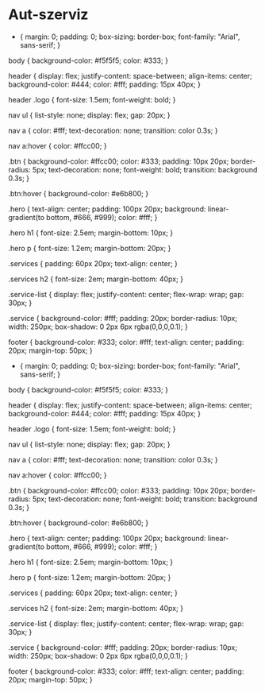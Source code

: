 # Aut-szerviz
* {
  margin: 0;
  padding: 0;
  box-sizing: border-box;
  font-family: "Arial", sans-serif;
}

body {
  background-color: #f5f5f5;
  color: #333;
}

header {
  display: flex;
  justify-content: space-between;
  align-items: center;
  background-color: #444;
  color: #fff;
  padding: 15px 40px;
}

header .logo {
  font-size: 1.5em;
  font-weight: bold;
}

nav ul {
  list-style: none;
  display: flex;
  gap: 20px;
}

nav a {
  color: #fff;
  text-decoration: none;
  transition: color 0.3s;
}

nav a:hover {
  color: #ffcc00;
}

.btn {
  background-color: #ffcc00;
  color: #333;
  padding: 10px 20px;
  border-radius: 5px;
  text-decoration: none;
  font-weight: bold;
  transition: background 0.3s;
}

.btn:hover {
  background-color: #e6b800;
}

.hero {
  text-align: center;
  padding: 100px 20px;
  background: linear-gradient(to bottom, #666, #999);
  color: #fff;
}

.hero h1 {
  font-size: 2.5em;
  margin-bottom: 10px;
}

.hero p {
  font-size: 1.2em;
  margin-bottom: 20px;
}

.services {
  padding: 60px 20px;
  text-align: center;
}

.services h2 {
  font-size: 2em;
  margin-bottom: 40px;
}

.service-list {
  display: flex;
  justify-content: center;
  flex-wrap: wrap;
  gap: 30px;
}

.service {
  background-color: #fff;
  padding: 20px;
  border-radius: 10px;
  width: 250px;
  box-shadow: 0 2px 6px rgba(0,0,0,0.1);
}

footer {
  background-color: #333;
  color: #fff;
  text-align: center;
  padding: 20px;
  margin-top: 50px;
}

* {
  margin: 0;
  padding: 0;
  box-sizing: border-box;
  font-family: "Arial", sans-serif;
}

body {
  background-color: #f5f5f5;
  color: #333;
}

header {
  display: flex;
  justify-content: space-between;
  align-items: center;
  background-color: #444;
  color: #fff;
  padding: 15px 40px;
}

header .logo {
  font-size: 1.5em;
  font-weight: bold;
}

nav ul {
  list-style: none;
  display: flex;
  gap: 20px;
}

nav a {
  color: #fff;
  text-decoration: none;
  transition: color 0.3s;
}

nav a:hover {
  color: #ffcc00;
}

.btn {
  background-color: #ffcc00;
  color: #333;
  padding: 10px 20px;
  border-radius: 5px;
  text-decoration: none;
  font-weight: bold;
  transition: background 0.3s;
}

.btn:hover {
  background-color: #e6b800;
}

.hero {
  text-align: center;
  padding: 100px 20px;
  background: linear-gradient(to bottom, #666, #999);
  color: #fff;
}

.hero h1 {
  font-size: 2.5em;
  margin-bottom: 10px;
}

.hero p {
  font-size: 1.2em;
  margin-bottom: 20px;
}

.services {
  padding: 60px 20px;
  text-align: center;
}

.services h2 {
  font-size: 2em;
  margin-bottom: 40px;
}

.service-list {
  display: flex;
  justify-content: center;
  flex-wrap: wrap;
  gap: 30px;
}

.service {
  background-color: #fff;
  padding: 20px;
  border-radius: 10px;
  width: 250px;
  box-shadow: 0 2px 6px rgba(0,0,0,0.1);
}

footer {
  background-color: #333;
  color: #fff;
  text-align: center;
  padding: 20px;
  margin-top: 50px;
}
